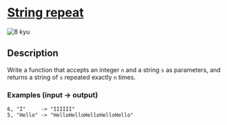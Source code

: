 # [String repeat](https://www.codewars.com/kata/57a0e5c372292dd76d000d7e)

![8 kyu](https://img.shields.io/badge/8-kyu-white?style=for-the-badge&labelColor=white&color=%23212121)

## Description

Write a function that accepts an integer `n` and a string `s` as parameters, and returns a string of `s` repeated exactly `n` times.

### Examples (input -> output)

```
6, "I"     -> "IIIIII"
5, "Hello" -> "HelloHelloHelloHelloHello"
```
